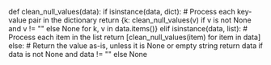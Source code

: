 def clean_null_values(data):
    if isinstance(data, dict):
        # Process each key-value pair in the dictionary
        return {k: clean_null_values(v) if v is not None and v != "" else None for k, v in data.items()}
    elif isinstance(data, list):
        # Process each item in the list
        return [clean_null_values(item) for item in data]
    else:
        # Return the value as-is, unless it is None or empty string
        return data if data is not None and data != "" else None
